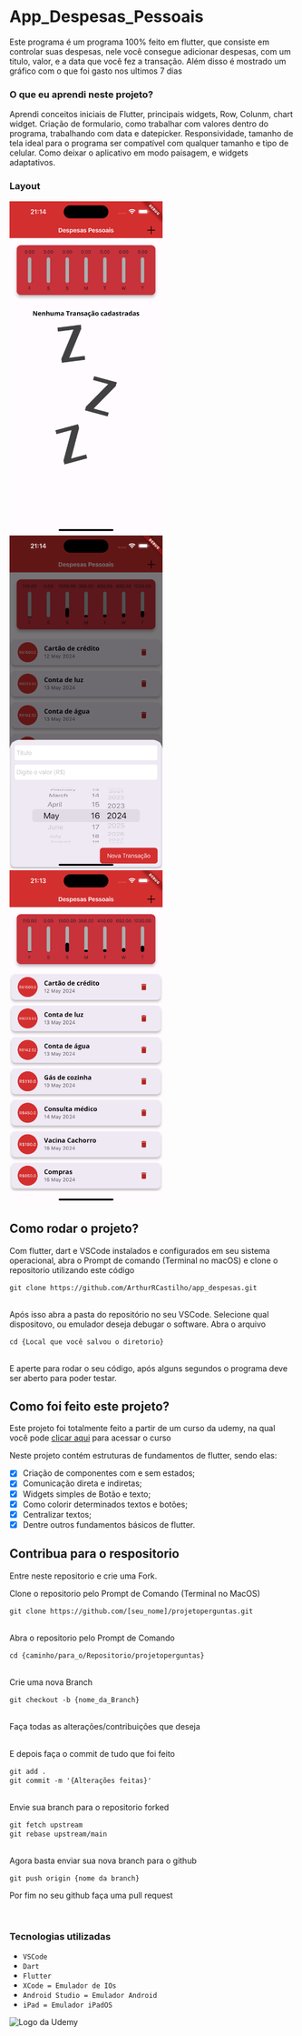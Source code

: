 # App_Despesas_Pessoais

Este programa é um programa 100% feito em flutter, que consiste em controlar suas despesas, nele você consegue adicionar despesas, com um titulo, valor, e a data que você fez a transação.
Além disso é mostrado um gráfico com o que foi gasto nos ultimos 7 dias

### O que eu aprendi neste projeto?

Aprendi conceitos iniciais de Flutter, principais widgets, Row, Colunm, chart widget. Criação de formulario, como trabalhar com valores dentro do programa, trabalhando com data e datepicker.
Responsividade, tamanho de tela ideal para o programa ser compatível com qualquer tamanho e tipo de celular. Como deixar o aplicativo em modo paisagem, e widgets adaptativos.

### Layout

<img src="./assets/images/Layout_Initial_Page.png" alt="Página Inicial" width="270px"> <img src="./assets/images/New_Transaction_Page.png" alt="Nova transação" width="270px"> <img src="./assets/images/Layout_Transactions.png" alt="Página inicial com Transações" width="270px">

## Como rodar o projeto?

Com flutter, dart e VSCode instalados e configurados em seu sistema operacional, abra o Prompt de comando (Terminal no macOS) e clone o repositorio utilizando este código<br>
```
git clone https://github.com/ArthurRCastilho/app_despesas.git
```
<br>
Após isso abra a pasta do repositório no seu VSCode.
Selecione qual dispositovo, ou emulador deseja debugar o software.
Abra o arquivo<br>

```
cd {Local que você salvou o diretorio}
```

<br>
E aperte para rodar o seu código, após alguns segundos o programa deve ser aberto para poder testar.

## Como foi feito este projeto?

Este projeto foi totalmente feito a partir de um curso da udemy, na qual você pode [clicar aqui](https://www.udemy.com/course/curso-flutter/?couponCode=ST6MT42324) para acessar o curso<br>

Neste projeto contém estruturas de fundamentos de flutter, sendo elas:
- [x] Criação de componentes com e sem estados;
- [x] Comunicação direta e indiretas;
- [x] Widgets simples de Botão e texto;
- [x] Como colorir determinados textos e botões;
- [x] Centralizar textos;
- [x] Dentre outros fundamentos básicos de flutter.

## Contribua para o respositorio

Entre neste repositorio e crie uma Fork.

Clone o repositorio pelo Prompt de Comando (Terminal no MacOS)
```
git clone https://github.com/[seu_nome]/projetoperguntas.git
```
<br> Abra o repositorio pelo Prompt de Comando

```
cd {caminho/para_o/Repositorio/projetoperguntas}
```

<br> Crie uma nova Branch

```
git checkout -b {nome_da_Branch}
```

<br> Faça todas as alterações/contribuições que deseja

<br> E depois faça o commit de tudo que foi feito

```
git add .
git commit -m '{Alterações feitas}'
```

<br> Envie sua branch para o repositorio forked

```
git fetch upstream
git rebase upstream/main
```

<br>Agora basta enviar sua nova branch para o github

```
git push origin {nome da branch}
```

Por fim no seu github faça uma pull request

<br>

### Tecnologias utilizadas
- ``VSCode``
- ``Dart``
- ``Flutter``
- ``XCode = Emulador de IOs``
- ``Android Studio = Emulador Android``
- ``iPad = Emulador iPadOS``

<img src="https://github.com/ArthurRCastilho/Fundamentos_Dart/blob/main/img/UdemyImg.png" alt="Logo da Udemy">

